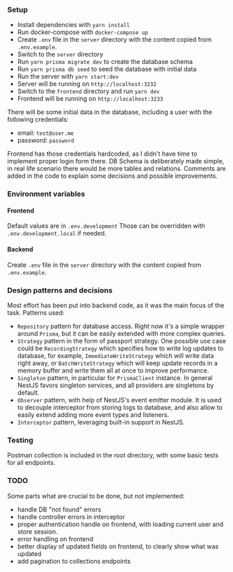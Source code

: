 ### Setup
- Install dependencies with `yarn install`
- Run docker-compose with `docker-compose up`
- Create `.env` file in the `server` directory with the content copied from `.env.example`.
- Switch to the `server` directory
- Run `yarn prisma migrate dev` to create the database schema
- Run `yarn prisma db seed` to seed the database with initial data
- Run the server with `yarn start:dev`
- Server will be running on `http://localhost:3232`
- Switch to the `frontend` directory and run `yarn dev`
- Frontend will be running on `http://localhost:3233`

There will be some initial data in the database, including a user with the following credentials:
- email: `test@user.me`
- password: `password`

Frontend has those credentials hardcoded, as I didn't have time to implement proper login form there.
DB Schema is deliberately made simple, in real life scenario there would be more tables and relations.
Comments are added in the code to explain some decisions and possible improvements.

### Environment variables
#### Frontend
Default values are in `.env.development`
Those can be overridden with `.env.development.local` if needed.

#### Backend
Create `.env` file in the `server` directory with the content copied from `.env.example`.

### Design patterns and decisions
Most effort has been put into backend code, as it was the main focus of the task.
Patterns used: 
- `Repository` pattern for database access. Right now it's a simple wrapper around `Prisma`, but it can be easily extended with more complex queries.
- `Strategy` pattern in the form of passport strategy. One possible use case could be `RecordingStrategy` which specifies how to write log updates to database, for example, `ImmediateWriteStrategy` which will write data right away, or `BatchWriteStrategy` which will keep update records in a memory buffer and write them all at once to improve performance.
- `Singleton` pattern, in particular for `PrismaClient` instance. In general NestJS favors singleton services, and all providers are singletons by default.
- `Observer` pattern, with help of NestJS's event emitter module. It is used to decouple interceptor from storing logs to database, and also allow to easily extend adding more event types and listeners.
- `Interceptor` pattern, leveraging built-in support in NestJS. 

### Testing
Postman collection is included in the root directory, with some basic tests for all endpoints.

### TODO
Some parts what are crucial to be done, but not implemented:
 - handle DB "not found" errors
 - handle controller errors in interceptor
 - proper authentication handle on frontend, with loading current user and store session. 
 - error handling on frontend
 - better display of updated fields on frontend, to clearly show what was updated
 - add pagination to collections endpoints